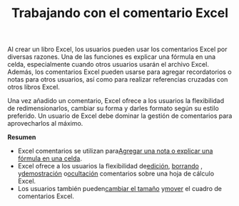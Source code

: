 ﻿---
title: Trabajando con el comentario Excel
second_title: Aspose.Cells Cloud Documen
linktitle: Comentario
type: docs
url: /es/comments/
aliases: [/working-with-comments/]
keywords: REST API, spreadsheets, excel, comment
description: "Cells.Cloud API para Excel operar: comentarios operar"
weight: 100
kwords: Excel, Office Nube, REST API, Hoja de cálculo, PDF, CSV, JSON, Markdown, Comentarios
---
Al crear un libro Excel, los usuarios pueden usar los comentarios Excel por diversas razones. Una de las funciones es explicar una fórmula en una celda, especialmente cuando otros usuarios usarán el archivo Excel. Además, los comentarios Excel pueden usarse para agregar recordatorios o notas para otros usuarios, así como para realizar referencias cruzadas con otros libros Excel.

Una vez añadido un comentario, Excel ofrece a los usuarios la flexibilidad de redimensionarlos, cambiar su forma y darles formato según su estilo preferido. Un usuario de Excel debe dominar la gestión de comentarios para aprovecharlos al máximo.

**Resumen**

-  Excel comentarios se utilizan para[Agregar una nota o explicar una fórmula en una celda](/cells/es/comments/add/).
-  Excel ofrece a los usuarios la flexibilidad de[edición](/cells/es/comments/update/), [borrando](/cells/es/comments/delete/) , y[demostración](/cells/es/comments/get/) o[ocultación](/cells/es/comments/update/) comentarios sobre una hoja de cálculo Excel.
-  Los usuarios también pueden[cambiar el tamaño](/cells/es/comments/update/) y[mover](/cells/es/comments/update/) el cuadro de comentarios Excel.
